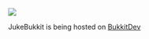 <a href="https://www.paypal.com/cgi-bin/webscr?cmd=_s-xclick&hosted_button_id=WY3RYQ3YJU946">
<img src="https://www.paypalobjects.com/en_US/i/btn/btn_donate_SM.gif" />
</a>

JukeBukkit is being hosted on <a href="http://dev.bukkit.org/server-mods/jukebukkit/">BukkitDev</a>